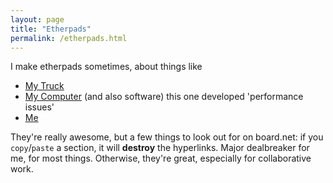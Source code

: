 ```yaml
---
layout: page
title: "Etherpads"
permalink: /etherpads.html
---
```


I make etherpads sometimes, about things like

- [My Truck](http://board.net/p/2003_GMC_Yukon)
- [My Computer](http://board.net/p/T320) (and also software) this one developed 'performance issues'
- [Me](http://board.net/p/jackd)


They're really awesome, but a few things to look out for on board.net: if you `copy`/`paste` a section, it will **destroy** the hyperlinks.  Major dealbreaker for me, for most things.  Otherwise, they're great, especially for collaborative work.
